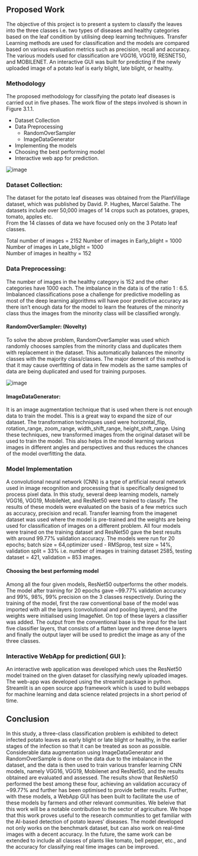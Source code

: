 ## Proposed Work
The objective of this project is to present a system to classify the leaves into the three classes i.e. two types of diseases and healthy categories based on the leaf condition by utilising deep learning techniques. Transfer Learning methods are used for classification and the models are compared based on various evaluation metrics such as precision, recall and accuracy. The various models used for classification are VGG16, VGG19, RESNET50, and MOBILENET. An interactive GUI was built for predicting if the newly uploaded image of a potato leaf is early blight, late blight, or healthy.

### Methodology
The proposed methodology for classifying the potato leaf diseases is carried out in five phases. The work flow of the steps involved is shown in Figure 3.1.1.
- Dataset Collection
- Data Preprocessing
    - RandomOverSampler
    - ImageDataGenerator
- Implementing the models
- Choosing the best performing model
- Interactive web app for prediction.

![image](https://github.com/yashwanth-alapati/Transfer-Learning/assets/145064639/199836e5-d3c0-4e27-b0b1-75e774b79a24)


### Dataset Collection:
The dataset for the potato leaf diseases was obtained from the PlantVillage dataset, which was published by David. P. Hughes, Marcel Salathe. The datasets include over 50,000 images of 14 crops such as potatoes, grapes, tomato, apples etc.\
From the 14 classes of data we have focused only on the 3 Potato leaf classes.

Total number of images = 2152
Number of images in Early_blight = 1000\
Number of images in Late_blight = 1000\
Number of images in healthy = 152

### Data Preprocessing:
The number of images in the healthy category is 152 and the other categories have 1000 each. The imbalance in the data is of the ratio 1 : 6.5. Imbalanced classifications pose a challenge for predictive modelling as most of the deep learning algorithms will have poor predictive accuracy as there isn’t enough data for the model to learn the features of the minority class thus the images from the minority class will be classified wrongly.
#### RandomOverSampler: (Novelty)
To solve the above problem, RandomOverSampler was used which randomly chooses samples from the minority class and duplicates them with replacement in the dataset. This automatically balances the minority classes with the majority class/classes. The major demerit of this method is that it may cause overfitting of data in few models as the same samples of data are being duplicated and used for training purposes.

![image](https://github.com/yashwanth-alapati/Transfer-Learning/assets/145064639/9340046d-99f7-4bba-8217-e4dd484dafdf)



#### ImageDataGenerator:
It is an image augmentation technique that is used when there is not enough data to train the model. This is a great way to expand the size of our dataset. The transformation techniques used were horizontal_flip, rotation_range, zoom_range, width_shift_range, height_shift_range. Using these techniques, new transformed images from the original dataset will be used to train the model. This also helps in the model learning various images in different angles and perspectives and thus reduces the chances of the model overfitting the data.

### Model Implementation
A convolutional neural network (CNN) is a type of artificial neural network used in image recognition and processing that is specifically designed to process pixel data. In this study, several deep learning models, namely VGG16, VGG19, MobileNet, and ResNet50 were trained to classify. The results of these models were evaluated on the basis of a few metrics such as accuracy, precision and recall. Transfer learning from the imagenet dataset was used where the model is pre-trained and the weights are being used for classification of images on a different problem. All four models were trained on the training dataset and ResNet50 gave the best results with around 99.77% validation accuracy.
The models were run for 20 epochs; batch size = 64,optimizer used - RMSprop, test size = 14%, validation split = 33% i.e. number of images in training dataset 2585, testing dataset = 421, validation = 853 images.
#### Choosing the best performing model
Among all the four given models, ResNet50 outperforms the other models. The model after training for 20 epochs gave ~99.77% validation accuracy and 99%, 98%, 99% precision on the 3 classes respectively. During the training of the model, first the raw conventional base of the model was imported with all the layers (convolutional and pooling layers), and the weights were initialised using ImageNet. On top of these layers a classifier was added. The output from the conventional base is the input for the last five classifier layers, that consists of a flatten layer and three dense layers and finally the output layer will be used to predict the image as any of the three classes.
### Interactive WebApp for prediction( GUI ):
An interactive web application was developed which uses the ResNet50 model trained on the given dataset for classifying newly uploaded images.
The web-app was developed using the streamlit package in python. Streamlit is an open source app framework which is used to build webapps for machine learning and data science related projects in a short period of time.


## Conclusion
In this study, a three-class classification problem is exhibited to detect infected potato leaves as early blight or late blight or healthy, in the earlier stages of the infection so that it can be treated as soon as possible. Considerable data augmentation using ImageDataGenerator and RandomOverSample is done on the data due to the imbalance in the dataset, and the data is then used to train various transfer learning CNN models, namely VGG16, VGG19, Mobilenet and ResNet50, and the results obtained are evaluated and assessed.
The results show that ResNet50 performed the best among these four, achieving an validation accuracy of ~99.77% and further has been optimised to provide better results. Further, with these models, a WebApp GUI has been built to facilitate the use of these models by farmers and other relevant communities. We beleive that this work will be a notable contribution to the sector of agriculture. We hope that this work proves useful to the research communities to get familiar with the AI-based detection of potato leaves’ diseases. The model developed not only works on the benchmark dataset, but can also work on real-time images with a decent accuracy.
In the future, the same work can be extended to include all classes of plants like tomato, bell pepper, etc., and the accuracy for classifying real time images can be improved.
